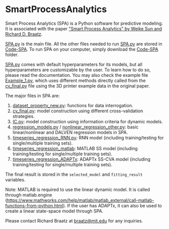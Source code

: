 # SmartProcessAnalytics

Smart Process Analytics (SPA) is a Python software for predictive modeling. It is associated with the paper ["Smart Process Analytics" by Weike Sun and Richard D. Braatz](https://doi.org/10.1016/j.compchemeng.2020.107134).

[SPA.py](Code-SPA/SPA.py) is the main file. All the other files needed to run [SPA.py](Code-SPA/SPA.py) are stored in [Code-SPA](Code-SPA). To run SPA on your computer, simply download the [Code-SPA](Code-SPA) folder.

[SPA.py](Code-SPA/SPA.py) comes with default hyperparameters for its models, but all hyperparameters are customizable by the user. To learn how to do so, please read the documentation. You may also check the example file [Example\_1.py](Example/Example_1.py), which uses different methods directly called from the [cv\_final.py](Code-SPA/cv_final.py) file using the 3D printer example data in the original paper.

The major files in SPA are:
1. [dataset\_property\_new.py](Code-SPA/dataset_property_new.py): functions for data interrogation.
2. [cv\_final.py](Code-SPA/cv_final.py): model construction using different cross-validation strategies.
3. [IC.py](Code-SPA/IC.py): model construction using information criteria for dynamic models.
4. [regression\_models.py](Code-SPA/regression_models.py) / [nonlinear\_regression\_other.py](Code-SPA/nonlinear_regression_other.py): basic linear/nonlinear and DALVEN regression models in SPA.
5. [timeseries\_regression\_RNN.py](Code-SPA/timeseries_regression_RNN.py): RNN model (including training/testing for single/multiple training sets).
6. [timeseries\_regression\_matlab](Code-SPA/timeseries_regression_matlab.py): MATLAB SS model (including training/testing for single/multiple training sets).
7. [timeseries\_regression\_ADAPTx](Code-SPA/timeseries_regression_Adaptx.py): ADAPTx SS-CVA model (including training/testing for single/multiple training sets).

The final result is stored in the `selected_model` and `fitting_result` variables.

Note: MATLAB is required to use the linear dynamic model. It is called through matlab.engine (https://www.mathworks.com/help/matlab/matlab_external/call-matlab-functions-from-python.html). If the user has ADAPTx, it can also be used to create a linear state-space model through SPA.

Please contact Richard Braatz at braatz@mit.edu for any inquiries.


